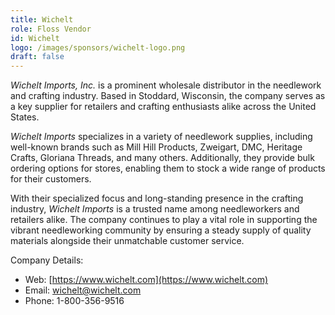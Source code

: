 ```yaml
---
title: Wichelt
role: Floss Vendor
id: Wichelt
logo: /images/sponsors/wichelt-logo.png
draft: false
---
```


_Wichelt Imports, Inc._ is a prominent wholesale distributor in the needlework and crafting industry. Based in Stoddard, Wisconsin, the company serves as a key supplier for retailers and crafting enthusiasts alike across the United States.

_Wichelt Imports_ specializes in a variety of needlework supplies, including well-known brands such as Mill Hill Products, Zweigart, DMC, Heritage Crafts, Gloriana Threads, and many others.
Additionally, they provide bulk ordering options for stores, enabling them to stock a wide range of products for their customers.

With their specialized focus and long-standing presence in the crafting industry, _Wichelt Imports_ is a trusted name among needleworkers and retailers alike. The company continues to play a vital role in supporting the vibrant needleworking community by ensuring a steady supply of quality materials alongside their unmatchable customer service.

Company Details:

- Web: [https://www.wichelt.com](https://www.wichelt.com)
- Email: wichelt@wichelt.com
- Phone: 1-800-356-9516
